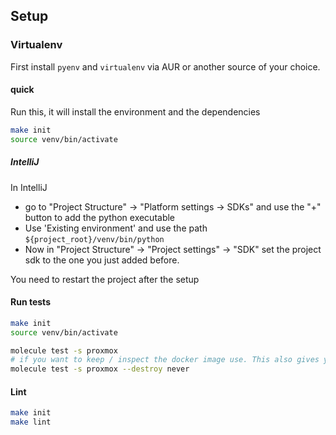 ## Setup

### Virtualenv

First install `pyenv` and `virtualenv` via AUR or another source of your choice.

#### quick
Run this, it will install the environment and the dependencies

```bash
make init
source venv/bin/activate
```

##### IntelliJ
In IntelliJ 

- go to "Project Structure" -> "Platform settings -> SDKs" and use the "+" button to add the python executable
- Use 'Existing environment' and use the path `${project_root}/venv/bin/python`
- Now in "Project Structure" -> "Project settings" -> "SDK" set the project sdk to the one you just added before.

You need to restart the project after the setup



#### Run tests

```bash
make init
source venv/bin/activate

molecule test -s proxmox
# if you want to keep / inspect the docker image use. This also gives your faster retries
molecule test -s proxmox --destroy never
```

#### Lint

```bash
make init
make lint
```
